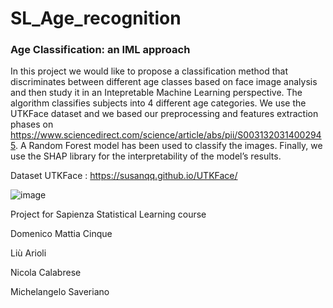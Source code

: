 # SL_Age_recognition

### Age Classification: an IML approach

In this project we would like to propose a classification method that discriminates between
different age classes based on face image analysis and then study it in an Intepretable Machine
Learning perspective. The algorithm classifies subjects into 4 different age categories. We use
the UTKFace dataset and we based our preprocessing and features extraction phases on https://www.sciencedirect.com/science/article/abs/pii/S0031320314002945. A
Random Forest model has been used to classify the images. Finally, we use the SHAP library
for the interpretability of the model’s results.

Dataset UTKFace : https://susanqq.github.io/UTKFace/

![image](https://vizansignblog.files.wordpress.com/2016/02/gender_recognition_digital_signage_singapore.jpg?w=630&h=419)


Project for Sapienza Statistical Learning course

Domenico Mattia Cinque

Liù Arioli

Nicola Calabrese

Michelangelo Saveriano
